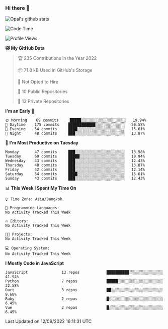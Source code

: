 ### Hi there 👋

![Opal's github stats](https://github-readme-stats.vercel.app/api?username=coolkidneversleep&count_private=true&show_icons=true&theme=radical)


<!--START_SECTION:waka-->
![Code Time](http://img.shields.io/badge/Code%20Time-64%20hrs%2038%20mins-blue)

![Profile Views](http://img.shields.io/badge/Profile%20Views-0-blue)

**🐱 My GitHub Data** 

> 🏆 235 Contributions in the Year 2022
 > 
> 📦 71.8 kB Used in GitHub's Storage 
 > 
> 🚫 Not Opted to Hire
 > 
> 📜 10 Public Repositories 
 > 
> 🔑 13 Private Repositories  
 > 
**I'm an Early 🐤** 

```text
🌞 Morning    69 commits     █████░░░░░░░░░░░░░░░░░░░░   19.94% 
🌆 Daytime    175 commits    ████████████░░░░░░░░░░░░░   50.58% 
🌃 Evening    54 commits     ████░░░░░░░░░░░░░░░░░░░░░   15.61% 
🌙 Night      48 commits     ███░░░░░░░░░░░░░░░░░░░░░░   13.87%

```
📅 **I'm Most Productive on Tuesday** 

```text
Monday       47 commits     ███░░░░░░░░░░░░░░░░░░░░░░   13.58% 
Tuesday      69 commits     █████░░░░░░░░░░░░░░░░░░░░   19.94% 
Wednesday    43 commits     ███░░░░░░░░░░░░░░░░░░░░░░   12.43% 
Thursday     48 commits     ███░░░░░░░░░░░░░░░░░░░░░░   13.87% 
Friday       42 commits     ███░░░░░░░░░░░░░░░░░░░░░░   12.14% 
Saturday     54 commits     ████░░░░░░░░░░░░░░░░░░░░░   15.61% 
Sunday       43 commits     ███░░░░░░░░░░░░░░░░░░░░░░   12.43%

```


📊 **This Week I Spent My Time On** 

```text
⌚︎ Time Zone: Asia/Bangkok

💬 Programming Languages: 
No Activity Tracked This Week

🔥 Editors: 
No Activity Tracked This Week

🐱‍💻 Projects: 
No Activity Tracked This Week

💻 Operating System: 
No Activity Tracked This Week

```

**I Mostly Code in JavaScript** 

```text
JavaScript               13 repos            ██████████░░░░░░░░░░░░░░░   41.94% 
Python                   7 repos             █████░░░░░░░░░░░░░░░░░░░░   22.58% 
Dart                     3 repos             ██░░░░░░░░░░░░░░░░░░░░░░░   9.68% 
Ruby                     2 repos             █░░░░░░░░░░░░░░░░░░░░░░░░   6.45% 
Vue                      2 repos             █░░░░░░░░░░░░░░░░░░░░░░░░   6.45%

```



 Last Updated on 12/09/2022 16:11:31 UTC
<!--END_SECTION:waka-->
